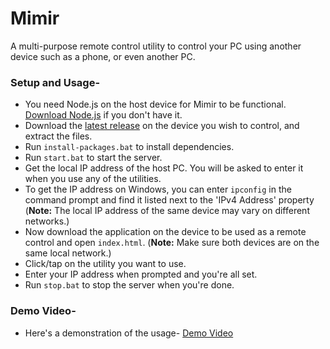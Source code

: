 # Mimir
A multi-purpose remote control utility to control your PC using another device such as a phone, or even another PC.

### Setup and Usage-
- You need Node.js on the host device for Mimir to be functional. [Download Node.js](https://nodejs.org/en/download/current "Download Node.js") if you don't have it.
- Download the [latest release](https://github.com/apoorvsxna/Mimir/releases/ "latest Mimir release") on the device you wish to control, and extract the files.
- Run `install-packages.bat` to install dependencies.
- Run `start.bat` to start the server.
- Get the local IP address of the host PC. You will be asked to enter it when you use any of the utilities.
- To get the IP address on Windows, you can enter `ipconfig` in the command prompt and find it listed next to the 'IPv4 Address' property
 (**Note:** The local IP address of the same device may vary on different networks.)
- Now download the application on the device to be used as a remote control and open `index.html`.
(**Note:** Make sure both devices are on the same local network.)
- Click/tap on the utility you want to use.
- Enter your IP address when prompted and you're all set.
- Run `stop.bat` to stop the server when you're done.

### Demo Video-
- Here's a demonstration of the usage- [Demo Video](https://www.youtube.com/ "Video")